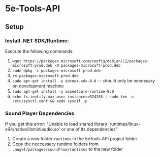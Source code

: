 # 5e-Tools-API

## Setup

### Install .NET SDK/Runtime:

Execute the following commands:

1. `wget https://packages.microsoft.com/config/debian/12/packages-microsoft-prod.deb -O packages-microsoft-prod.deb`
2. `sudo dpkg -i packages-microsoft-prod.deb`
3. `rm packages-microsoft-prod.deb`
4. `sudo apt-get install -y dotnet-sdk-8.0` -- should only be necessary on development machine
5. `sudo apt-get install -y aspnetcore-runtime-8.0`
6. `echo fs.inotify.max_user_instances=524288 | sudo tee -a /etc/sysctl.conf && sudo sysctl -p`

### Sound Player Dependencies

If you get this error: "Unable to load shared library 'runtimes/linux-x64/native/libminiaudio.so' or one of its dependencies"

1. Create a new folder `runtimes` in the 5eTools.API project folder.
2. Copy the neccessary runtime folders from `.nuget/packages/soundflow/runtimes` to the new folder
